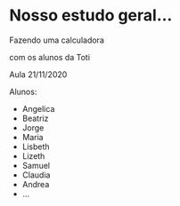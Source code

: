 # Nosso estudo geral... 

Fazendo uma calculadora

com os alunos da Toti

Aula 21/11/2020

Alunos:
- Angelica
- Beatriz
- Jorge
- Maria
- Lisbeth
- Lizeth
- Samuel
- Claudia
- Andrea
- ...
